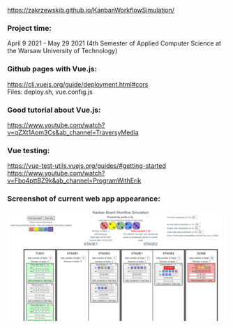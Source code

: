 https://zakrzewskib.github.io/KanbanWorkflowSimulation/

### Project time:
April 9 2021 - May 29 2021 (4th Semester of Applied Computer Science at the Warsaw University of Technology)

### Github pages with Vue.js: 
https://cli.vuejs.org/guide/deployment.html#cors <br />
Files: deploy.sh, vue.config.js

### Good tutorial about Vue.js:
https://www.youtube.com/watch?v=qZXt1Aom3Cs&ab_channel=TraversyMedia <br />

### Vue testing:
https://vue-test-utils.vuejs.org/guides/#getting-started <br />
https://www.youtube.com/watch?v=Fbo4pttBZ9k&ab_channel=ProgramWithErik

### Screenshot of current web app appearance:
<img src="https://github.com/zakrzewskib/KanbanWorkflowSimulation/blob/main/appearance.PNG">

